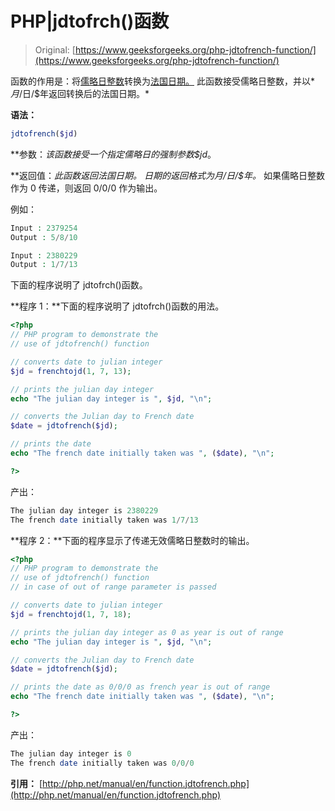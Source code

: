 # PHP|jdtofrch()函数

> Original: [https://www.geeksforgeeks.org/php-jdtofrench-function/](https://www.geeksforgeeks.org/php-jdtofrench-function/)

函数的作用是：将[儒略日整数](https://en.wikipedia.org/wiki/Julian_calendar)转换为[法国日期。](https://en.wikipedia.org/wiki/French_Republican_Calendar) 此函数接受儒略日整数，并以*$月/$日/$年返回转换后的法国日期。*

**语法：**

```php
jdtofrench($jd)
```

**参数：**该函数接受一个指定儒略日的强制参数*$jd*。

**返回值：**此函数返回法国日期。 日期的返回格式为*$月/$日/$年。* 如果儒略日整数作为 0 传递，则返回 0/0/0 作为输出。

例如：

```php
Input : 2379254
Output : 5/8/10 

Input : 2380229
Output : 1/7/13

```

下面的程序说明了 jdtofrch()函数。

**程序 1：**下面的程序说明了 jdtofrch()函数的用法。

```php
<?php
// PHP program to demonstrate the
// use of jdtofrench() function 

// converts date to julian integer 
$jd = frenchtojd(1, 7, 13);

// prints the julian day integer 
echo "The julian day integer is ", $jd, "\n";

// converts the Julian day to French date
$date = jdtofrench($jd);

// prints the date
echo "The french date initially taken was ", ($date), "\n"; 

?>
```

产出：

```php
The julian day integer is 2380229
The french date initially taken was 1/7/13

```

**程序 2：**下面的程序显示了传递无效儒略日整数时的输出。

```php
<?php
// PHP program to demonstrate the
// use of jdtofrench() function  
// in case of out of range parameter is passed 

// converts date to julian integer 
$jd = frenchtojd(1, 7, 18);

// prints the julian day integer as 0 as year is out of range
echo "The julian day integer is ", $jd, "\n";

// converts the Julian day to French date
$date = jdtofrench($jd);

// prints the date as 0/0/0 as french year is out of range
echo "The french date initially taken was ", ($date), "\n"; 

?>
```

产出：

```php
The julian day integer is 0
The french date initially taken was 0/0/0

```

**引用：**
[http://php.net/manual/en/function.jdtofrench.php](http://php.net/manual/en/function.jdtofrench.php)